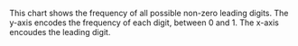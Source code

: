 This chart shows the frequency of all possible non-zero leading digits. The y-axis encodes the frequency of each digit, between $0$ and $1$. The x-axis encoudes the leading digit.
